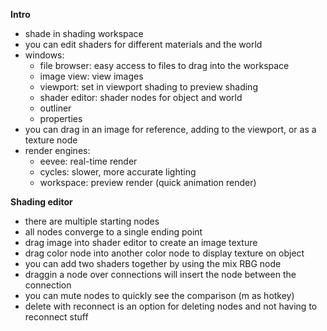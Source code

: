 **Intro**
- shade in shading workspace
- you can edit shaders for different materials and the world
- windows:
  - file browser: easy access to files to drag into the workspace
  - image view: view images
  - viewport: set in viewport shading to preview shading
  - shader editor: shader nodes for object and world
  - outliner
  - properties
- you can drag in an image for reference, adding to the viewport, or as a texture node
- render engines:
  - eevee: real-time render
  - cycles: slower, more accurate lighting
  - workspace: preview render (quick animation render)
 
**Shading editor**
- there are multiple starting nodes
- all nodes converge to a single ending point
- drag image into shader editor to create an image texture
- drag color node into another color node to display texture on object
- you can add two shaders together by using the mix RBG node
- draggin a node over connections will insert the node between the connection
- you can mute nodes to quickly see the comparison (m as hotkey)
- delete with reconnect is an option for deleting nodes and not having to reconnect stuff
